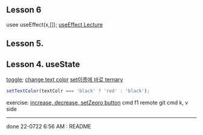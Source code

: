 ## Lesson 6

usee
useEffect(x,[]);
[useEffect Lecture]()

## Lesson 5.

## Lesson 4. useState

[toggle](https://youtu.be/iBfr6eOcCMg?t=1208);
[change text color](https://youtu.be/iBfr6eOcCMg?t=1351)
[set이름에 바로 ternary](https://youtu.be/iBfr6eOcCMg?t=1398)

```js
setTextColor(textColr === 'black' ? 'red' : 'black');
```

exercise: [increase, decrease, setZeoro button](https://youtu.be/iBfr6eOcCMg?t=1542)
cmd f1 remote git
cmd k, v side

---

done
22-0722 6:56 AM : README

